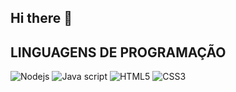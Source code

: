 ## Hi there 👋

## LINGUAGENS DE PROGRAMAÇÃO

![Nodejs](https://img.shields.io/badge/Node.js-43853D?style=for-the-badge&logo=node.js&logoColor=black)
![Java script](https://img.shields.io/badge/JavaScript-F7DF1E?style=for-the-badge&logo=javascript&logoColor=black)
![HTML5](https://img.shields.io/badge/HTML5-E34F26?style=for-the-badge&logo=html5&logoColor=white)
![CSS3](https://img.shields.io/badge/CSS3-1572B6?style=for-the-badge&logo=css3&logoColor=white)


